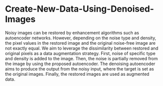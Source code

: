 # Create-New-Data-Using-Denoised-Images
Noisy images can be restored by enhancement algorithms such as autoencoder networks. However, depending on the noise type and density, the pixel values in the restored image and the original noise-free image are not exactly equal. We aim to leverage the dissimilarity between restored and original pixels as a data augmentation strategy. First, noise of specific type and density is added to the image. Then, the noise is partially removed from the image by using the proposed autoencoder. The denoising autoencoder aims to produce the output from the noisy input, where the target is set as the original images. Finally, the restored images are used as augmented data. 
